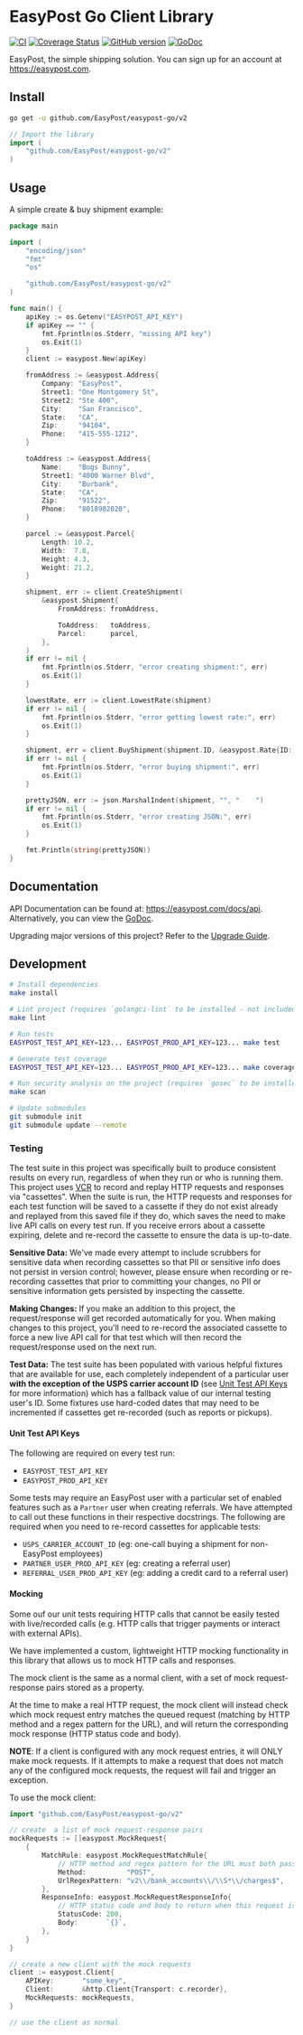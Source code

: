 # EasyPost Go Client Library

[![CI](https://github.com/EasyPost/easypost-go/workflows/CI/badge.svg)](https://github.com/EasyPost/easypost-go/actions?query=workflow%3ACI)
[![Coverage Status](https://coveralls.io/repos/github/EasyPost/easypost-go/badge.svg?branch=master)](https://coveralls.io/github/EasyPost/easypost-go?branch=master)
[![GitHub version](https://badge.fury.io/gh/EasyPost%2Feasypost-go.svg)](https://badge.fury.io/gh/EasyPost%2Feasypost-go)
[![GoDoc](https://godoc.org/github.com/EasyPost/easypost-go?status.svg)](https://pkg.go.dev/github.com/EasyPost/easypost-go)

EasyPost, the simple shipping solution. You can sign up for an account at <https://easypost.com>.

## Install

```bash
go get -u github.com/EasyPost/easypost-go/v2
```

```go
// Import the library
import (
    "github.com/EasyPost/easypost-go/v2"
)
```

## Usage

A simple create & buy shipment example:

```go
package main

import (
    "encoding/json"
    "fmt"
    "os"

    "github.com/EasyPost/easypost-go/v2"
)

func main() {
    apiKey := os.Getenv("EASYPOST_API_KEY")
    if apiKey == "" {
        fmt.Fprintln(os.Stderr, "missing API key")
        os.Exit(1)
    }
    client := easypost.New(apiKey)

    fromAddress := &easypost.Address{
        Company: "EasyPost",
        Street1: "One Montgomery St",
        Street2: "Ste 400",
        City:    "San Francisco",
        State:   "CA",
        Zip:     "94104",
        Phone:   "415-555-1212",
    }

    toAddress := &easypost.Address{
        Name:    "Bugs Bunny",
        Street1: "4000 Warner Blvd",
        City:    "Burbank",
        State:   "CA",
        Zip:     "91522",
        Phone:   "8018982020",
    }

    parcel := &easypost.Parcel{
        Length: 10.2,
        Width:  7.8,
        Height: 4.3,
        Weight: 21.2,
    }

    shipment, err := client.CreateShipment(
        &easypost.Shipment{
            FromAddress: fromAddress,

            ToAddress:   toAddress,
            Parcel:      parcel,
        },
    )
    if err != nil {
        fmt.Fprintln(os.Stderr, "error creating shipment:", err)
        os.Exit(1)
    }

    lowestRate, err := client.LowestRate(shipment)
    if err != nil {
        fmt.Fprintln(os.Stderr, "error getting lowest rate:", err)
        os.Exit(1)
    }

    shipment, err = client.BuyShipment(shipment.ID, &easypost.Rate{ID: lowestRate.ID}, "")
    if err != nil {
        fmt.Fprintln(os.Stderr, "error buying shipment:", err)
        os.Exit(1)
    }

    prettyJSON, err := json.MarshalIndent(shipment, "", "    ")
    if err != nil {
        fmt.Fprintln(os.Stderr, "error creating JSON:", err)
        os.Exit(1)
    }

    fmt.Println(string(prettyJSON))
}
```

## Documentation

API Documentation can be found at: <https://easypost.com/docs/api>. Alternatively, you can view the [GoDoc](https://pkg.go.dev/github.com/EasyPost/easypost-go/v2).

Upgrading major versions of this project? Refer to the [Upgrade Guide](UPGRADE_GUIDE.md).

## Development

```bash
# Install dependencies
make install

# Lint project (requires `golangci-lint` to be installed - not included)
make lint

# Run tests
EASYPOST_TEST_API_KEY=123... EASYPOST_PROD_API_KEY=123... make test

# Generate test coverage
EASYPOST_TEST_API_KEY=123... EASYPOST_PROD_API_KEY=123... make coverage

# Run security analysis on the project (requires `gosec` to be installed - not included)
make scan

# Update submodules
git submodule init
git submodule update --remote
```

### Testing

The test suite in this project was specifically built to produce consistent results on every run, regardless of when they run or who is running them. This project uses [VCR](https://github.com/dnaeon/go-vcr) to record and replay HTTP requests and responses via "cassettes". When the suite is run, the HTTP requests and responses for each test function will be saved to a cassette if they do not exist already and replayed from this saved file if they do, which saves the need to make live API calls on every test run. If you receive errors about a cassette expiring, delete and re-record the cassette to ensure the data is up-to-date.

**Sensitive Data:** We've made every attempt to include scrubbers for sensitive data when recording cassettes so that PII or sensitive info does not persist in version control; however, please ensure when recording or re-recording cassettes that prior to committing your changes, no PII or sensitive information gets persisted by inspecting the cassette.

**Making Changes:** If you make an addition to this project, the request/response will get recorded automatically for you. When making changes to this project, you'll need to re-record the associated cassette to force a new live API call for that test which will then record the request/response used on the next run.

**Test Data:** The test suite has been populated with various helpful fixtures that are available for use, each completely independent of a particular user **with the exception of the USPS carrier account ID** (see [Unit Test API Keys](#unit-test-api-keys) for more information) which has a fallback value of our internal testing user's ID. Some fixtures use hard-coded dates that may need to be incremented if cassettes get re-recorded (such as reports or pickups).

#### Unit Test API Keys

The following are required on every test run:

- `EASYPOST_TEST_API_KEY`
- `EASYPOST_PROD_API_KEY`

Some tests may require an EasyPost user with a particular set of enabled features such as a `Partner` user when creating referrals. We have attempted to call out these functions in their respective docstrings. The following are required when you need to re-record cassettes for applicable tests:

- `USPS_CARRIER_ACCOUNT_ID` (eg: one-call buying a shipment for non-EasyPost employees)
- `PARTNER_USER_PROD_API_KEY` (eg: creating a referral user)
- `REFERRAL_USER_PROD_API_KEY` (eg: adding a credit card to a referral user)

#### Mocking

Some ouf our unit tests requiring HTTP calls that cannot be easily tested with live/recorded calls (e.g. HTTP calls that
trigger payments or interact with external APIs).

We have implemented a custom, lightweight HTTP mocking functionality in this library that allows us to mock HTTP calls
and responses.

The mock client is the same as a normal client, with a set of mock request-response pairs stored as a property.

At the time to make a real HTTP request, the mock client will instead check which mock request entry matches the queued
request (matching by HTTP method and a regex pattern for the URL), and will return the corresponding mock response (HTTP
status code and body).

**NOTE**: If a client is configured with any mock request entries, it will ONLY make mock requests. If it attempts to
make a request that does not match any of the configured mock requests, the request will fail and trigger an exception.

To use the mock client:

```go
import "github.com/EasyPost/easypost-go/v2"

// create  a list of mock request-response pairs
mockRequests := []easypost.MockRequest{
	{
        MatchRule: easypost.MockRequestMatchRule{
			// HTTP method and regex pattern for the URL must both pass for the request to match
            Method:          "POST",
            UrlRegexPattern: "v2\\/bank_accounts\\/\\S*\\/charges$",
        },
        ResponseInfo: easypost.MockRequestResponseInfo{
			// HTTP status code and body to return when this request is matched
            StatusCode: 200,
            Body:       `{}`,
        },
    }
}

// create a new client with the mock requests
client := easypost.Client{
    APIKey:       "some_key",
    Client:       &http.Client{Transport: c.recorder},
    MockRequests: mockRequests,
}

// use the client as normal
```